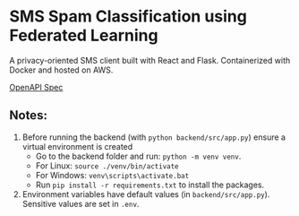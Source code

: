 # SMS Spam Classification using Federated Learning

A privacy-oriented SMS client built with React and Flask. Containerized with Docker and hosted on AWS.

[OpenAPI Spec](https://app.swaggerhub.com/apis-docs/sid-sr/FedSMS/1.0.0)

## Notes:

1. Before running the backend (with `python backend/src/app.py`) ensure a virtual environment is created
   - Go to the backend folder and run: `python -m venv venv`.
   - For Linux: `source ./venv/bin/activate`
   - For Windows: `venv\scripts\activate.bat`
   - Run `pip install -r requirements.txt` to install the packages.
2. Environment variables have default values (in `backend/src/app.py`). Sensitive values are set in `.env`.
